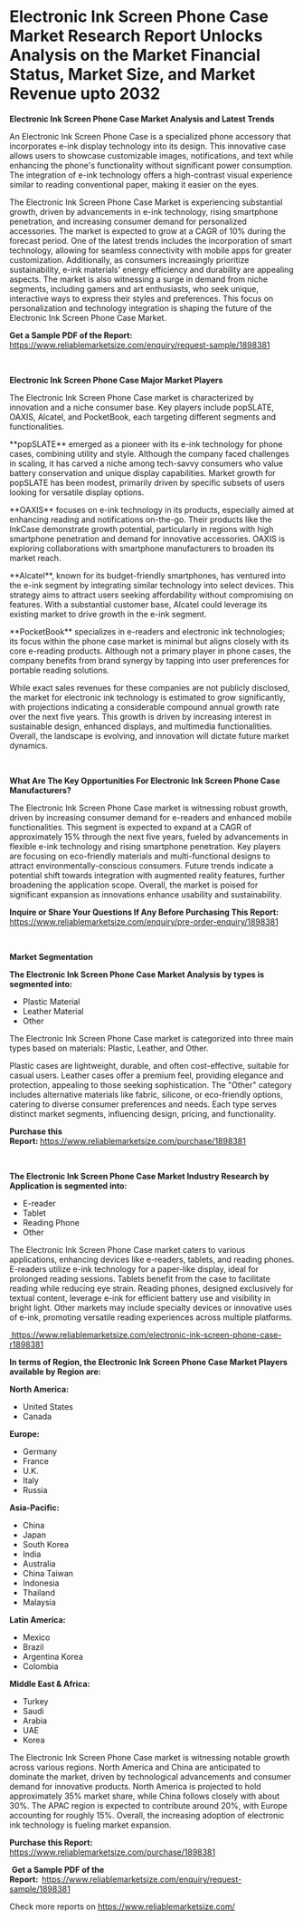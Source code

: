 <p><h1>Electronic Ink Screen Phone Case Market Research Report Unlocks Analysis on the Market Financial Status, Market Size, and Market Revenue upto 2032</h1></p><p><strong>Electronic Ink Screen Phone Case Market Analysis and Latest Trends</strong></p>
<p><p>An Electronic Ink Screen Phone Case is a specialized phone accessory that incorporates e-ink display technology into its design. This innovative case allows users to showcase customizable images, notifications, and text while enhancing the phone's functionality without significant power consumption. The integration of e-ink technology offers a high-contrast visual experience similar to reading conventional paper, making it easier on the eyes.</p><p>The Electronic Ink Screen Phone Case Market is experiencing substantial growth, driven by advancements in e-ink technology, rising smartphone penetration, and increasing consumer demand for personalized accessories. The market is expected to grow at a CAGR of 10% during the forecast period. One of the latest trends includes the incorporation of smart technology, allowing for seamless connectivity with mobile apps for greater customization. Additionally, as consumers increasingly prioritize sustainability, e-ink materials' energy efficiency and durability are appealing aspects. The market is also witnessing a surge in demand from niche segments, including gamers and art enthusiasts, who seek unique, interactive ways to express their styles and preferences. This focus on personalization and technology integration is shaping the future of the Electronic Ink Screen Phone Case Market.</p></p>
<p><strong>Get a Sample PDF of the Report:&nbsp;</strong> <a href="https://www.reliablemarketsize.com/enquiry/request-sample/1898381?utm_campaign=2482&utm_medium=2&utm_source=Github&utm_content=ia&utm_term=06042025&utm_id=electronic-ink-screen-phone-case">https://www.reliablemarketsize.com/enquiry/request-sample/1898381</a></p>
<p>&nbsp;</p>
<p><strong>Electronic Ink Screen Phone Case Major Market Players</strong></p>
<p><p>The Electronic Ink Screen Phone Case market is characterized by innovation and a niche consumer base. Key players include popSLATE, OAXIS, Alcatel, and PocketBook, each targeting different segments and functionalities.</p><p>**popSLATE** emerged as a pioneer with its e-ink technology for phone cases, combining utility and style. Although the company faced challenges in scaling, it has carved a niche among tech-savvy consumers who value battery conservation and unique display capabilities. Market growth for popSLATE has been modest, primarily driven by specific subsets of users looking for versatile display options.</p><p>**OAXIS** focuses on e-ink technology in its products, especially aimed at enhancing reading and notifications on-the-go. Their products like the InkCase demonstrate growth potential, particularly in regions with high smartphone penetration and demand for innovative accessories. OAXIS is exploring collaborations with smartphone manufacturers to broaden its market reach.</p><p>**Alcatel**, known for its budget-friendly smartphones, has ventured into the e-ink segment by integrating similar technology into select devices. This strategy aims to attract users seeking affordability without compromising on features. With a substantial customer base, Alcatel could leverage its existing market to drive growth in the e-ink segment.</p><p>**PocketBook** specializes in e-readers and electronic ink technologies; its focus within the phone case market is minimal but aligns closely with its core e-reading products. Although not a primary player in phone cases, the company benefits from brand synergy by tapping into user preferences for portable reading solutions.</p><p>While exact sales revenues for these companies are not publicly disclosed, the market for electronic ink technology is estimated to grow significantly, with projections indicating a considerable compound annual growth rate over the next five years. This growth is driven by increasing interest in sustainable design, enhanced displays, and multimedia functionalities. Overall, the landscape is evolving, and innovation will dictate future market dynamics.</p></p>
<p>&nbsp;</p>
<p><strong>What Are The Key Opportunities For Electronic Ink Screen Phone Case Manufacturers?</strong></p>
<p><p>The Electronic Ink Screen Phone Case market is witnessing robust growth, driven by increasing consumer demand for e-readers and enhanced mobile functionalities. This segment is expected to expand at a CAGR of approximately 15% through the next five years, fueled by advancements in flexible e-ink technology and rising smartphone penetration. Key players are focusing on eco-friendly materials and multi-functional designs to attract environmentally-conscious consumers. Future trends indicate a potential shift towards integration with augmented reality features, further broadening the application scope. Overall, the market is poised for significant expansion as innovations enhance usability and sustainability.</p></p>
<p><strong>Inquire or Share Your Questions If Any Before Purchasing This Report:</strong> <a href="https://www.reliablemarketsize.com/enquiry/pre-order-enquiry/1898381?utm_campaign=2482&utm_medium=2&utm_source=Github&utm_content=ia&utm_term=06042025&utm_id=electronic-ink-screen-phone-case">https://www.reliablemarketsize.com/enquiry/pre-order-enquiry/1898381</a></p>
<p>&nbsp;</p>
<p><strong>Market Segmentation</strong></p>
<p><strong>The Electronic Ink Screen Phone Case Market Analysis by types is segmented into:</strong></p>
<p><ul><li>Plastic Material</li><li>Leather Material</li><li>Other</li></ul></p>
<p><p>The Electronic Ink Screen Phone Case market is categorized into three main types based on materials: Plastic, Leather, and Other. </p><p>Plastic cases are lightweight, durable, and often cost-effective, suitable for casual users. Leather cases offer a premium feel, providing elegance and protection, appealing to those seeking sophistication. The "Other" category includes alternative materials like fabric, silicone, or eco-friendly options, catering to diverse consumer preferences and needs. Each type serves distinct market segments, influencing design, pricing, and functionality.</p></p>
<p><strong>Purchase this Report:&nbsp;</strong><a href="https://www.reliablemarketsize.com/purchase/1898381?utm_campaign=2482&utm_medium=2&utm_source=Github&utm_content=ia&utm_term=06042025&utm_id=electronic-ink-screen-phone-case">https://www.reliablemarketsize.com/purchase/1898381</a></p>
<p>&nbsp;</p>
<p><strong>The Electronic Ink Screen Phone Case Market Industry Research by Application is segmented into:</strong></p>
<p><ul><li>E-reader</li><li>Tablet</li><li>Reading Phone</li><li>Other</li></ul></p>
<p><p>The Electronic Ink Screen Phone Case market caters to various applications, enhancing devices like e-readers, tablets, and reading phones. E-readers utilize e-ink technology for a paper-like display, ideal for prolonged reading sessions. Tablets benefit from the case to facilitate reading while reducing eye strain. Reading phones, designed exclusively for textual content, leverage e-ink for efficient battery use and visibility in bright light. Other markets may include specialty devices or innovative uses of e-ink, promoting versatile reading experiences across multiple platforms.</p></p>
<p><a href="https://www.reliablemarketsize.com/electronic-ink-screen-phone-case-r1898381?utm_campaign=2482&utm_medium=2&utm_source=Github&utm_content=ia&utm_term=06042025&utm_id=electronic-ink-screen-phone-case">&nbsp;https://www.reliablemarketsize.com/electronic-ink-screen-phone-case-r1898381</a></p>
<p><strong>In terms of Region, the Electronic Ink Screen Phone Case Market Players available by Region are:</strong></p>
<p>
    <p> <strong> North America: </strong>
        <ul>
            <li>United States</li>
            <li>Canada</li>
        </ul>
        </p> 
    <p> <strong> Europe: </strong>
        <ul>
            <li>Germany</li>
            <li>France</li>
            <li>U.K.</li>
            <li>Italy</li>
            <li>Russia</li>
        </ul>
        </p> 
    <p> <strong> Asia-Pacific: </strong>
        <ul>
            <li>China</li>
            <li>Japan</li>
            <li>South Korea</li>
            <li>India</li>
            <li>Australia</li>
            <li>China Taiwan</li>
            <li>Indonesia</li>
            <li>Thailand</li>
            <li>Malaysia</li>
        </ul>
        </p> 
    <p> <strong> Latin America: </strong>
        <ul>
            <li>Mexico</li>
            <li>Brazil</li>
            <li>Argentina Korea</li>
            <li>Colombia</li>
        </ul>
        </p> 
    <p> <strong> Middle East & Africa: </strong>
        <ul>
            <li>Turkey</li>
            <li>Saudi</li>
            <li>Arabia</li>
            <li>UAE</li>
            <li>Korea</li>
        </ul>
    </p>
    </p>
<p><p>The Electronic Ink Screen Phone Case market is witnessing notable growth across various regions. North America and China are anticipated to dominate the market, driven by technological advancements and consumer demand for innovative products. North America is projected to hold approximately 35% market share, while China follows closely with about 30%. The APAC region is expected to contribute around 20%, with Europe accounting for roughly 15%. Overall, the increasing adoption of electronic ink technology is fueling market expansion.</p></p>
<p><strong>Purchase this Report: </strong><a href="https://www.reliablemarketsize.com/purchase/1898381?utm_campaign=2482&utm_medium=2&utm_source=Github&utm_content=ia&utm_term=06042025&utm_id=electronic-ink-screen-phone-case">https://www.reliablemarketsize.com/purchase/1898381</a></p>
<p>&nbsp;<strong>Get a Sample PDF of the Report:&nbsp;&nbsp;</strong><a href="https://www.reliablemarketsize.com/enquiry/request-sample/1898381?utm_campaign=2482&utm_medium=2&utm_source=Github&utm_content=ia&utm_term=06042025&utm_id=electronic-ink-screen-phone-case">https://www.reliablemarketsize.com/enquiry/request-sample/1898381</a></p>
<p><strong></strong></p>
<p>Check more reports on <a href="https://www.reliablemarketsize.com/?utm_campaign=2482&utm_medium=2&utm_source=Github&utm_content=ia&utm_term=06042025&utm_id=electronic-ink-screen-phone-case">https://www.reliablemarketsize.com/</a></p>